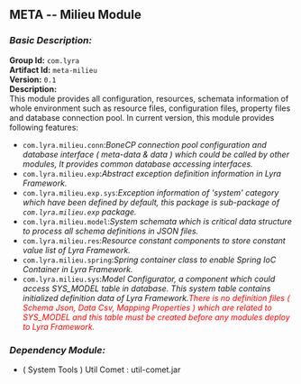 ## META -- Milieu Module

### __*Basic Description:*__

__Group Id:__ `com.lyra` <br/>
__Artifact Id:__ `meta-milieu` <br/>
__Version:__ `0.1` <br/>
__Description:__ <br/>
This module provides all configuration, resources, schemata information of whole environment such as resource files, configuration files, property files and database connection pool. In current version, this module provides following features:

- `com.lyra.milieu.conn`:*BoneCP connection pool configuration and database interface ( meta-data & data ) which could be called by other modules, It provides common database accessing interfaces.*
- `com.lyra.milieu.exp`:*Abstract exception definition information in Lyra Framework.* 
- `com.lyra.milieu.exp.sys`:*Exception information of 'system' category which have been defined by default, this package is sub-package of `com.lyra.milieu.exp` package.*
- `com.lyra.milieu.model`:*System schemata which is critical data structure to process all schema definitions in JSON files.*
- `com.lyra.milieu.res`:*Resource constant components to store constant value list of Lyra Framework.*
- `com.lyra.milieu.spring`:*Spring container class to enable Spring IoC Container in Lyra Framework.*
- `com.lyra.milieu.sys`:*Model Configurator, a component which could access SYS\_MODEL table in database. This system table contains initialized definition data of Lyra Framework.<font style="color:red">There is no definition files ( Schema Json, Data Csv, Mapping Properties ) which are related to SYS\_MODEL and this table must be created before any modules deploy to Lyra Framework.</font>*

### __*Dependency Module:*__

- ( System Tools ) Util Comet : util-comet.jar